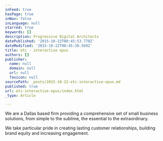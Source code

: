 ```yaml
---
inFeed: true
hasPage: true
inNav: false
inLanguage: null
starred: true
keywords: []
description: Progressive Digital Architects
datePublished: '2015-10-22T00:45:53.770Z'
dateModified: '2015-10-22T00:45:30.569Z'
title: etc - interactive opus
authors: []
publisher:
  name: null
  domain: null
  url: null
  favicon: null
sourcePath: _posts/2015-10-22-etc-interactive-opus.md
published: true
url: etc-interactive-opus/index.html
_type: Article

---
```

We are a Dallas based firm providing a comprehensive set of small business solutions, from simple to the sublime, the essential to the extraordinary.

We take particular pride in creating lasting customer relationships, building brand equity and increasing engagement.